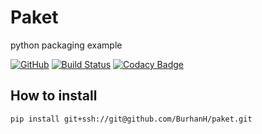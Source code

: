 Paket
=====
python packaging example

[![GitHub](https://img.shields.io/github/license/mashape/apistatus.svg)](https://github.com/BurhanH/paket/blob/master/LICENSE)
[![Build Status](https://travis-ci.org/BurhanH/paket.svg?branch=master)](https://travis-ci.org/BurhanH/paket)
[![Codacy Badge](https://api.codacy.com/project/badge/Grade/72b20b8b099f4de39971782ae113b3bf)](https://www.codacy.com/app/BurhanH/paket?utm_source=github.com&amp;utm_medium=referral&amp;utm_content=BurhanH/paket&amp;utm_campaign=Badge_Grade)

How to install
--------------

``pip install git+ssh://git@github.com/BurhanH/paket.git``
